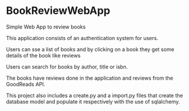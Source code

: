 # BookReviewWebApp
Simple Web App to review books

This application consists of an authentication system for users.

Users can sse a list of books and by clicking on a book they get some details of the book like reviews

Users can search for books by author, title or isbn.

The books have reviews done in the application and reviews from the GoodReads API.

This project also includes a create.py and a import.py files that create the database model and populate it respectively with the use of sqlalchemy.